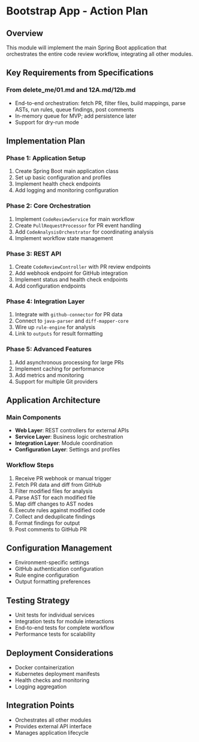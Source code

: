 # Bootstrap App - Action Plan

## Overview
This module will implement the main Spring Boot application that orchestrates the entire code review workflow, integrating all other modules.

## Key Requirements from Specifications

### From delete_me/01.md and 12A.md/12b.md
- End-to-end orchestration: fetch PR, filter files, build mappings, parse ASTs, run rules, queue findings, post comments
- In-memory queue for MVP; add persistence later
- Support for dry-run mode

## Implementation Plan

### Phase 1: Application Setup
1. Create Spring Boot main application class
2. Set up basic configuration and profiles
3. Implement health check endpoints
4. Add logging and monitoring configuration

### Phase 2: Core Orchestration
1. Implement `CodeReviewService` for main workflow
2. Create `PullRequestProcessor` for PR event handling
3. Add `CodeAnalysisOrchestrator` for coordinating analysis
4. Implement workflow state management

### Phase 3: REST API
1. Create `CodeReviewController` with PR review endpoints
2. Add webhook endpoint for GitHub integration
3. Implement status and health check endpoints
4. Add configuration endpoints

### Phase 4: Integration Layer
1. Integrate with `github-connector` for PR data
2. Connect to `java-parser` and `diff-mapper-core`
3. Wire up `rule-engine` for analysis
4. Link to `outputs` for result formatting

### Phase 5: Advanced Features
1. Add asynchronous processing for large PRs
2. Implement caching for performance
3. Add metrics and monitoring
4. Support for multiple Git providers

## Application Architecture

### Main Components
- **Web Layer**: REST controllers for external APIs
- **Service Layer**: Business logic orchestration
- **Integration Layer**: Module coordination
- **Configuration Layer**: Settings and profiles

### Workflow Steps
1. Receive PR webhook or manual trigger
2. Fetch PR data and diff from GitHub
3. Filter modified files for analysis
4. Parse AST for each modified file
5. Map diff changes to AST nodes
6. Execute rules against modified code
7. Collect and deduplicate findings
8. Format findings for output
9. Post comments to GitHub PR

## Configuration Management
- Environment-specific settings
- GitHub authentication configuration
- Rule engine configuration
- Output formatting preferences

## Testing Strategy
- Unit tests for individual services
- Integration tests for module interactions
- End-to-end tests for complete workflow
- Performance tests for scalability

## Deployment Considerations
- Docker containerization
- Kubernetes deployment manifests
- Health checks and monitoring
- Logging aggregation

## Integration Points
- Orchestrates all other modules
- Provides external API interface
- Manages application lifecycle
